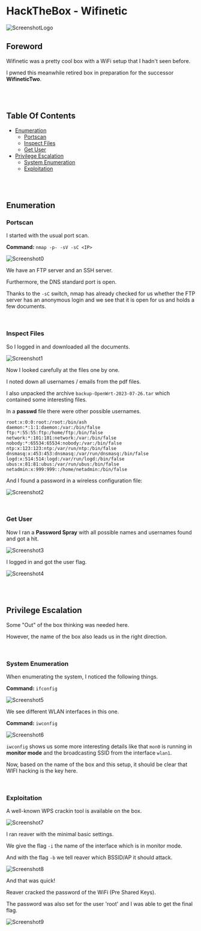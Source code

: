 # HackTheBox - Wifinetic

![ScreenshotLogo](./screenshots/logo.png)

## Foreword

Wifinetic was a pretty cool box with a WiFi setup that I hadn't seen before.

I pwned this meanwhile retired box in preparation for the successor __WifineticTwo__.

<br>
<br>

## Table Of Contents
- [Enumeration](#Enumeration)
    - [Portscan](#Portscan)
    - [Inspect Files](#Inspect-FIles)
    - [Get User](#Get-User)
- [Privilege Escalation](#Privilege-Escalation)
    - [System Enumeration](#System-Enumeration)
    - [Exploitation](#Exploitation)


<br>
<br>


## Enumeration

### Portscan

I started with the usual port scan.

__Command:__ `nmap -p- -sV -sC <IP>`

![Screenshot0](./screenshots/0.png)

We have an FTP server and an SSH server.

Furthermore, the DNS standard port is open.

Thanks to the `-sC` switch, nmap has already checked for us whether the FTP server has an anonymous login and we see that it is open for us and holds a few documents.

<br>

### Inspect Files

So I logged in and downloaded all the documents.

![Screenshot1](./screenshots/1.png)

Now I looked carefully at the files one by one.

I noted down all usernames / emails from the pdf files.

I also unpacked the archive `backup-OpenWrt-2023-07-26.tar` which contained some interesting files.

In a __passwd__ file there were other possible usernames.

```
root:x:0:0:root:/root:/bin/ash
daemon:*:1:1:daemon:/var:/bin/false
ftp:*:55:55:ftp:/home/ftp:/bin/false
network:*:101:101:network:/var:/bin/false
nobody:*:65534:65534:nobody:/var:/bin/false
ntp:x:123:123:ntp:/var/run/ntp:/bin/false
dnsmasq:x:453:453:dnsmasq:/var/run/dnsmasq:/bin/false
logd:x:514:514:logd:/var/run/logd:/bin/false
ubus:x:81:81:ubus:/var/run/ubus:/bin/false
netadmin:x:999:999::/home/netadmin:/bin/false
```

And I found a password in a wireless configuration file:

![Screenshot2](./screenshots/2.png)

<br>

### Get User

Now I ran a __Password Spray__ with all possible names and usernames found and got a hit.

![Screenshot3](./screenshots/3.png)

I logged in and got the user flag.

![Screenshot4](./screenshots/4.png)

<br>
<br>

## Privilege Escalation

Some "Out" of the box thinking was needed here.

However, the name of the box also leads us in the right direction.

<br>

### System Enumeration

When enumerating the system, I noticed the following things.

__Command:__ `ifconfig`

![Screenshot5](./screenshots/5.png)

We see different WLAN interfaces in this one.

__Command:__ `iwconfig`

![Screenshot6](./screenshots/6.png)

`iwconfig` shows us some more interesting details like that `mon0` is running in __monitor mode__ and the broadcasting SSID from the interface `wlan1`.

Now, based on the name of the box and this setup, it should be clear that WIFI hacking is the key here.

<br>

### Exploitation

A well-known WPS crackin tool is available on the box.

![Screenshot7](./screenshots/7.png)

I ran reaver with the minimal basic settings.

We give the flag `-i` the name of the interface which is in monitor mode.

And with the flag `-b` we tell reaver which BSSID/AP it should attack.

![Screenshot8](./screenshots/8.png)

And that was quick!

Reaver cracked the password of the WiFi (Pre Shared Keys).

The password was also set for the user 'root' and I was able to get the final flag.

![Screenshot9](./screenshots/9.png)
